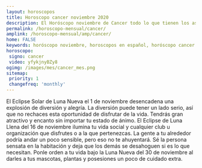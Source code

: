 ```yaml
---
layout: horoscopos
title: Horoscopo cancer noviembre 2020
description: El Horóscopo noviembre de Cancer todo lo que tienen los astros preparados para este mes, amor, trabajo, familia. Todo sobre astrologia, tarot, predicciones. Horoscopo gratis en español, predicciones y astrología.
permalink: /horoscopo-mensual/cancer/
amplink: /horoscopo-mensual/amp/cancer/
home: FALSE
keywords: horóscopo noviembre, horoscopos en español, horóscopo cancer noviembre , horóscopo esperanza gracia, horoscop, horóscopos gratis, horoscopo cancer, Tarot, Astrologia, Zodíaco, cancer, horoscopo gratis, horoscopo del mes 
horoscopo:
 signo: cancer
 video: yfykjnyBZy8
ogimg: /images/mes/cancer_mes.png
sitemap:
 priority: 1
 changefreq: 'monthly'
---
```



El Eclipse Solar de Luna Nueva el 1 de noviembre desencadena una explosión de diversión y alegría. La diversión puede tener un lado serio, así que no rechaces esta oportunidad de disfrutar de la vida. Tendrás gran atractivo y encanto sin importar tu estado de ánimo. El Eclipse de Luna Llena del 16 de noviembre ilumina tu vida social y cualquier club u organización que disfrutes o a la que pertenezcas. La gente a tu alrededor podría andar un poco sensible, pero eso no te ahuyentará. Sé la persona sensata en la habitación y deja que los demás se desahoguen si es lo que necesitan. Ponle orden a tu vida bajo la Luna Nueva del 30 de noviembre al darles a tus mascotas, plantas y posesiones un poco de cuidado extra.